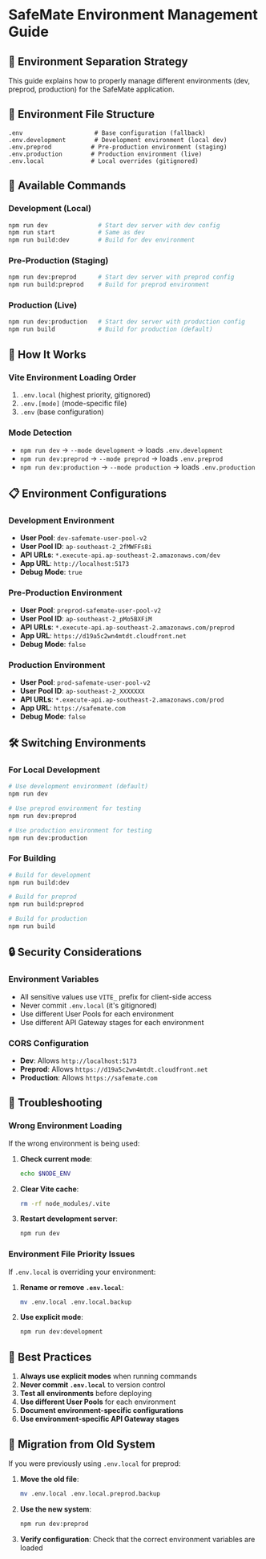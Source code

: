 # SafeMate Environment Management Guide

## 🎯 **Environment Separation Strategy**

This guide explains how to properly manage different environments (dev, preprod, production) for the SafeMate application.

## 📁 **Environment File Structure**

```
.env                    # Base configuration (fallback)
.env.development        # Development environment (local dev)
.env.preprod           # Pre-production environment (staging)
.env.production        # Production environment (live)
.env.local             # Local overrides (gitignored)
```

## 🚀 **Available Commands**

### **Development (Local)**
```bash
npm run dev              # Start dev server with dev config
npm run start            # Same as dev
npm run build:dev        # Build for dev environment
```

### **Pre-Production (Staging)**
```bash
npm run dev:preprod      # Start dev server with preprod config
npm run build:preprod    # Build for preprod environment
```

### **Production (Live)**
```bash
npm run dev:production   # Start dev server with production config
npm run build            # Build for production (default)
```

## 🔧 **How It Works**

### **Vite Environment Loading Order**
1. `.env.local` (highest priority, gitignored)
2. `.env.[mode]` (mode-specific file)
3. `.env` (base configuration)

### **Mode Detection**
- `npm run dev` → `--mode development` → loads `.env.development`
- `npm run dev:preprod` → `--mode preprod` → loads `.env.preprod`
- `npm run dev:production` → `--mode production` → loads `.env.production`

## 📋 **Environment Configurations**

### **Development Environment**
- **User Pool**: `dev-safemate-user-pool-v2`
- **User Pool ID**: `ap-southeast-2_2fMWFFs8i`
- **API URLs**: `*.execute-api.ap-southeast-2.amazonaws.com/dev`
- **App URL**: `http://localhost:5173`
- **Debug Mode**: `true`

### **Pre-Production Environment**
- **User Pool**: `preprod-safemate-user-pool-v2`
- **User Pool ID**: `ap-southeast-2_pMo5BXFiM`
- **API URLs**: `*.execute-api.ap-southeast-2.amazonaws.com/preprod`
- **App URL**: `https://d19a5c2wn4mtdt.cloudfront.net`
- **Debug Mode**: `false`

### **Production Environment**
- **User Pool**: `prod-safemate-user-pool-v2`
- **User Pool ID**: `ap-southeast-2_XXXXXXX`
- **API URLs**: `*.execute-api.ap-southeast-2.amazonaws.com/prod`
- **App URL**: `https://safemate.com`
- **Debug Mode**: `false`

## 🛠️ **Switching Environments**

### **For Local Development**
```bash
# Use development environment (default)
npm run dev

# Use preprod environment for testing
npm run dev:preprod

# Use production environment for testing
npm run dev:production
```

### **For Building**
```bash
# Build for development
npm run build:dev

# Build for preprod
npm run build:preprod

# Build for production
npm run build
```

## 🔒 **Security Considerations**

### **Environment Variables**
- All sensitive values use `VITE_` prefix for client-side access
- Never commit `.env.local` (it's gitignored)
- Use different User Pools for each environment
- Use different API Gateway stages for each environment

### **CORS Configuration**
- **Dev**: Allows `http://localhost:5173`
- **Preprod**: Allows `https://d19a5c2wn4mtdt.cloudfront.net`
- **Production**: Allows `https://safemate.com`

## 🚨 **Troubleshooting**

### **Wrong Environment Loading**
If the wrong environment is being used:

1. **Check current mode**:
   ```bash
   echo $NODE_ENV
   ```

2. **Clear Vite cache**:
   ```bash
   rm -rf node_modules/.vite
   ```

3. **Restart development server**:
   ```bash
   npm run dev
   ```

### **Environment File Priority Issues**
If `.env.local` is overriding your environment:

1. **Rename or remove `.env.local`**:
   ```bash
   mv .env.local .env.local.backup
   ```

2. **Use explicit mode**:
   ```bash
   npm run dev:development
   ```

## 📝 **Best Practices**

1. **Always use explicit modes** when running commands
2. **Never commit `.env.local`** to version control
3. **Test all environments** before deploying
4. **Use different User Pools** for each environment
5. **Document environment-specific configurations**
6. **Use environment-specific API Gateway stages**

## 🔄 **Migration from Old System**

If you were previously using `.env.local` for preprod:

1. **Move the old file**:
   ```bash
   mv .env.local .env.local.preprod.backup
   ```

2. **Use the new system**:
   ```bash
   npm run dev:preprod
   ```

3. **Verify configuration**:
   Check that the correct environment variables are loaded
